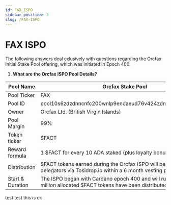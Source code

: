 ```yaml
---
id: FAX_ISPO
sidebar_position: 3
slug: /FAX-ISPO
---
```


# FAX ISPO


The following answers deal exlusively with questions regarding the Orcfax Initial Stake Pool offering, which was initiated in Epoch 400.


1. **What are the Orcfax ISPO Pool Details?**

| Pool Name | Orcfax Stake Pool |
| ----------- | ----------- |
| Pool Ticker | FAX |
| Pool ID | pool10s6zdzdnncnfc200wnlp9endaeud76v424zdnurx9askwshm02x |
| Owner | Orcfax Ltd. (British Virgin Islands) |
| Pool Margin | 99% |
| Token ticker | $FACT |
| Reward formula | 1 $FACT for every 10 ADA staked (plus loyalty bonuses per epoch) |
| Distribution | $FACT tokens earned during the Orcfax ISPO will become available to delegators via Tosidrop.io within a 6 month vesting period. |
| Start & Duration | The ISPO began with Cardano epoch 400 and will run until the 100 million allocated $FACT tokens have been distributed. |


test test this is ck